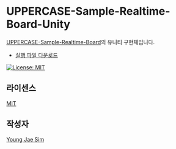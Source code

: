 # UPPERCASE-Sample-Realtime-Board-Unity
[UPPERCASE-Sample-Realtime-Board](https://github.com/Hanul/UPPERCASE-Sample-Realtime-Board)의 유니티 구현체입니다.

* [실행 파일 다운로드](https://github.com/Hanul/UPPERCASE-Sample-Realtime-Board-Unity/releases/download/v1.0/RealtimeBoard.zip)

[![License: MIT](https://img.shields.io/badge/License-MIT-blue.svg)](https://opensource.org/licenses/MIT)

## 라이센스
[MIT](LICENSE)

## 작성자
[Young Jae Sim](https://github.com/Hanul)
